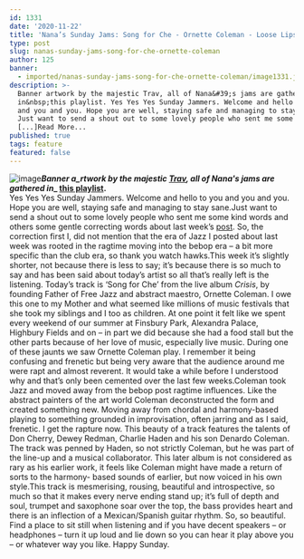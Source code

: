 ```yaml
---
id: 1331
date: '2020-11-22'
title: 'Nana’s Sunday Jams: Song for Che - Ornette Coleman - Loose Lips'
type: post
slug: nanas-sunday-jams-song-for-che-ornette-coleman
author: 125
banner:
  - imported/nanas-sunday-jams-song-for-che-ornette-coleman/image1331.jpeg
description: >-
  Banner artwork by the majestic Trav, all of Nana&#39;s jams are gathered
  in&nbsp;this playlist. Yes Yes Yes Sunday Jammers. Welcome and hello to you
  and you and you. Hope you are well, staying safe and managing to stay sane.
  Just want to send a shout out to some lovely people who sent me some kind
  [...]Read More...
published: true
tags: feature
featured: false
---
```

![image](../imported/nanas-sunday-jams-song-for-che-ornette-coleman/image1331.jpeg)**_Banner a_rtwork by the majestic [Trav](https://www.backdownwarchild.co.uk/), all of Nana's jams are gathered in__ [__this playlist__](https://open.spotify.com/playlist/12UoQ8ov5i6P8BIfm2lOjS?si=jarAn1CXSEuYB9vAxJidOg)__.__**  
Yes Yes Yes Sunday Jammers. Welcome and hello to you and you and you. Hope you are well, staying safe and managing to stay sane.Just want to send a shout out to some lovely people who sent me some kind words and others some gentle correcting words about last week’s [post](http://loose-lips.co.uk/blog/nanas-sunday-jams-patience-and-fortitude-valaida-snow). So, the correction first I, did not mention that the era of Jazz I posted about last week was rooted in the ragtime moving into the bebop era – a bit more specific than the club era, so thank you watch hawks.This week it’s slightly shorter, not because there is less to say; it’s because there is so much to say and has been said about today’s artist so all that’s really left is the listening. Today’s track is ‘Song for Che’ from the live album _Crisis_, by founding Father of Free Jazz and abstract maestro, Ornette Coleman. I owe this one to my Mother and what seemed like millions of music festivals that she took my siblings and I too as children. At one point it felt like we spent every weekend of our summer at Finsbury Park, Alexandra Palace, Highbury Fields and on – in part we did because she had a food stall but the other parts because of her love of music, especially live music. During one of these jaunts we saw Ornette Coleman play. I remember it being confusing and frenetic but being very aware that the audience around me were rapt and almost reverent. It would take a while before I understood why and that’s only been cemented over the last few weeks.Coleman took Jazz and moved away from the bebop post ragtime influences. Like the abstract painters of the art world Coleman deconstructed the form and created something new. Moving away from chordal and harmony-based playing to something grounded in improvisation, often jarring and as I said, frenetic. I get the rapture now. This beauty of a track features the talents of Don Cherry, Dewey Redman, Charlie Haden and his son Denardo Coleman. The track was penned by Haden, so not strictly Coleman, but he was part of the line-up and a musical collaborator. This later album is not considered as rary as his earlier work, it feels like Coleman might have made a return of sorts to the harmony- based sounds of earlier, but now voiced in his own style.This track is mesmerising, rousing, beautiful and introspective, so much so that it makes every nerve ending stand up; it’s full of depth and soul, trumpet and saxophone soar over the top, the bass provides heart and there is an inflection of a Mexican/Spanish guitar rhythm. So, so beautiful. Find a place to sit still when listening and if you have decent speakers – or headphones – turn it up loud and lie down so you can hear it play above you – or whatever way you like. Happy Sunday.